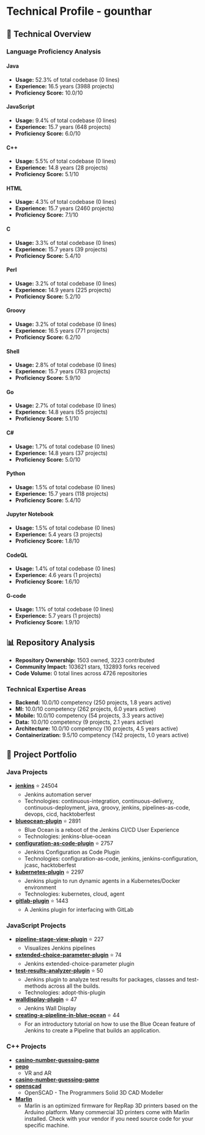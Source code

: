 # Technical Profile - gounthar

## 🔧 Technical Overview

### Language Proficiency Analysis

#### Java
- **Usage:** 52.3% of total codebase (0 lines)
- **Experience:** 16.5 years (3988 projects)
- **Proficiency Score:** 10.0/10

#### JavaScript
- **Usage:** 9.4% of total codebase (0 lines)
- **Experience:** 15.7 years (648 projects)
- **Proficiency Score:** 6.0/10

#### C++
- **Usage:** 5.5% of total codebase (0 lines)
- **Experience:** 14.8 years (28 projects)
- **Proficiency Score:** 5.1/10

#### HTML
- **Usage:** 4.3% of total codebase (0 lines)
- **Experience:** 15.7 years (2460 projects)
- **Proficiency Score:** 7.1/10

#### C
- **Usage:** 3.3% of total codebase (0 lines)
- **Experience:** 15.7 years (39 projects)
- **Proficiency Score:** 5.4/10

#### Perl
- **Usage:** 3.2% of total codebase (0 lines)
- **Experience:** 14.9 years (225 projects)
- **Proficiency Score:** 5.2/10

#### Groovy
- **Usage:** 3.2% of total codebase (0 lines)
- **Experience:** 16.5 years (771 projects)
- **Proficiency Score:** 6.2/10

#### Shell
- **Usage:** 2.8% of total codebase (0 lines)
- **Experience:** 15.7 years (783 projects)
- **Proficiency Score:** 5.9/10

#### Go
- **Usage:** 2.7% of total codebase (0 lines)
- **Experience:** 14.8 years (55 projects)
- **Proficiency Score:** 5.1/10

#### C#
- **Usage:** 1.7% of total codebase (0 lines)
- **Experience:** 14.8 years (37 projects)
- **Proficiency Score:** 5.0/10

#### Python
- **Usage:** 1.5% of total codebase (0 lines)
- **Experience:** 15.7 years (118 projects)
- **Proficiency Score:** 5.4/10

#### Jupyter Notebook
- **Usage:** 1.5% of total codebase (0 lines)
- **Experience:** 5.4 years (3 projects)
- **Proficiency Score:** 1.8/10

#### CodeQL
- **Usage:** 1.4% of total codebase (0 lines)
- **Experience:** 4.6 years (1 projects)
- **Proficiency Score:** 1.6/10

#### G-code
- **Usage:** 1.1% of total codebase (0 lines)
- **Experience:** 5.7 years (1 projects)
- **Proficiency Score:** 1.9/10

## 📊 Repository Analysis

- **Repository Ownership:** 1503 owned, 3223 contributed
- **Community Impact:** 103621 stars, 132893 forks received
- **Code Volume:** 0 total lines across 4726 repositories

### Technical Expertise Areas

- **Backend:** 10.0/10 competency (250 projects, 1.8 years active)
- **Ml:** 10.0/10 competency (262 projects, 6.0 years active)
- **Mobile:** 10.0/10 competency (54 projects, 3.3 years active)
- **Data:** 10.0/10 competency (9 projects, 2.1 years active)
- **Architecture:** 10.0/10 competency (10 projects, 4.5 years active)
- **Containerization:** 9.5/10 competency (142 projects, 1.0 years active)

## 🚀 Project Portfolio

### Java Projects

- **[jenkins](https://github.com/jenkinsci/jenkins)** ⭐ 24504
  - Jenkins automation server
  - Technologies: continuous-integration, continuous-delivery, continuous-deployment, java, groovy, jenkins, pipelines-as-code, devops, cicd, hacktoberfest
- **[blueocean-plugin](https://github.com/jenkinsci/blueocean-plugin)** ⭐ 2891
  - Blue Ocean is a reboot of the Jenkins CI/CD User Experience
  - Technologies: jenkins-blue-ocean
- **[configuration-as-code-plugin](https://github.com/jenkinsci/configuration-as-code-plugin)** ⭐ 2757
  - Jenkins Configuration as Code Plugin
  - Technologies: configuration-as-code, jenkins, jenkins-configuration, jcasc, hacktoberfest
- **[kubernetes-plugin](https://github.com/jenkinsci/kubernetes-plugin)** ⭐ 2297
  - Jenkins plugin to run dynamic agents in a Kubernetes/Docker environment
  - Technologies: kubernetes, cloud, agent
- **[gitlab-plugin](https://github.com/jenkinsci/gitlab-plugin)** ⭐ 1443
  - A Jenkins plugin for interfacing with GitLab

### JavaScript Projects

- **[pipeline-stage-view-plugin](https://github.com/jenkinsci/pipeline-stage-view-plugin)** ⭐ 227
  - Visualizes Jenkins pipelines
- **[extended-choice-parameter-plugin](https://github.com/jenkinsci/extended-choice-parameter-plugin)** ⭐ 74
  - Jenkins extended-choice-parameter plugin
- **[test-results-analyzer-plugin](https://github.com/jenkinsci/test-results-analyzer-plugin)** ⭐ 50
  - Jenkins plugin to analyze test results for packages, classes and test-methods across all the builds.
  - Technologies: adopt-this-plugin
- **[walldisplay-plugin](https://github.com/jenkinsci/walldisplay-plugin)** ⭐ 47
  - Jenkins Wall Display
- **[creating-a-pipeline-in-blue-ocean](https://github.com/jenkins-docs/creating-a-pipeline-in-blue-ocean)** ⭐ 44
  - For an introductory tutorial on how to use the Blue Ocean feature of Jenkins to create a Pipeline that builds an application.

### C++ Projects

- **[casino-number-guessing-game](https://github.com/jenkins-docs/casino-number-guessing-game)**
- **[pepo](https://github.com/FishMoiLaPaix/pepo)**
  - VR and AR
- **[casino-number-guessing-game](https://github.com/gounthar/casino-number-guessing-game)**
- **[openscad](https://github.com/gounthar/openscad)**
  - OpenSCAD - The Programmers Solid 3D CAD Modeller  
- **[Marlin](https://github.com/MerryKombo/Marlin)**
  - Marlin is an optimized firmware for RepRap 3D printers based on the Arduino platform. Many commercial 3D printers come with Marlin installed. Check with your vendor if you need source code for your specific machine.


